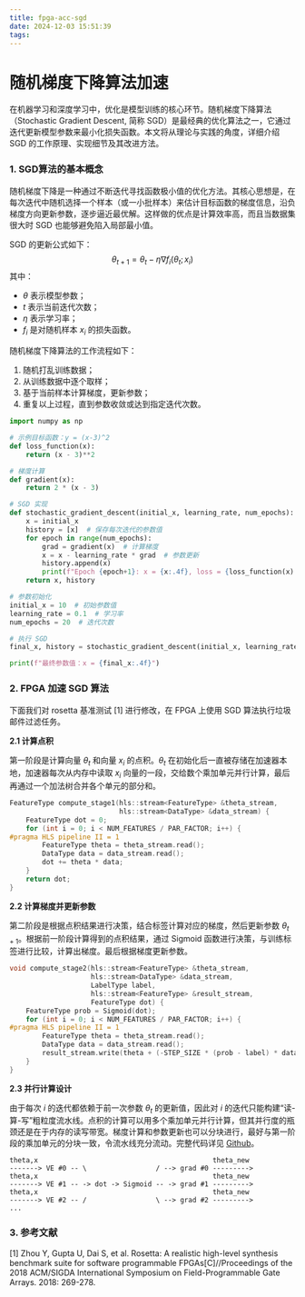 ```yaml
---
title: fpga-acc-sgd
date: 2024-12-03 15:51:39
tags:
---
```


# 随机梯度下降算法加速

在机器学习和深度学习中，优化是模型训练的核心环节。随机梯度下降算法（Stochastic Gradient Descent, 简称 SGD）是最经典的优化算法之一，它通过迭代更新模型参数来最小化损失函数。本文将从理论与实践的角度，详细介绍 SGD 的工作原理、实现细节及其改进方法。



### 1. SGD算法的基本概念

随机梯度下降是一种通过不断迭代寻找函数极小值的优化方法。其核心思想是，在每次迭代中随机选择一个样本（或一小批样本）来估计目标函数的梯度信息，沿负梯度方向更新参数，逐步逼近最优解。这样做的优点是计算效率高，而且当数据集很大时 SGD 也能够避免陷入局部最小值。

SGD 的更新公式如下：
$$
\theta_{t+1} = \theta_t - \eta \nabla f_i(\theta_t;x_i)
$$
其中：

- $\theta$ 表示模型参数；
- $t$ 表示当前迭代次数；
- $\eta$ 表示学习率；
- $f_i$ 是对随机样本 $x_i$ 的损失函数。

随机梯度下降算法的工作流程如下：

1. 随机打乱训练数据；
2. 从训练数据中逐个取样；
3. 基于当前样本计算梯度，更新参数；
4. 重复以上过程，直到参数收敛或达到指定迭代次数。

```python
import numpy as np

# 示例目标函数：y = (x-3)^2
def loss_function(x):
    return (x - 3)**2

# 梯度计算
def gradient(x):
    return 2 * (x - 3)

# SGD 实现
def stochastic_gradient_descent(initial_x, learning_rate, num_epochs):
    x = initial_x
    history = [x]  # 保存每次迭代的参数值
    for epoch in range(num_epochs):
        grad = gradient(x)  # 计算梯度
        x = x - learning_rate * grad  # 参数更新
        history.append(x)
        print(f"Epoch {epoch+1}: x = {x:.4f}, loss = {loss_function(x):.4f}")
    return x, history

# 参数初始化
initial_x = 10  # 初始参数值
learning_rate = 0.1  # 学习率
num_epochs = 20  # 迭代次数

# 执行 SGD
final_x, history = stochastic_gradient_descent(initial_x, learning_rate, num_epochs)

print(f"最终参数值：x = {final_x:.4f}")
```



### 2. FPGA 加速 SGD 算法

下面我们对 rosetta 基准测试 [1] 进行修改，在 FPGA 上使用 SGD 算法执行垃圾邮件过滤任务。

**2.1 计算点积**

第一阶段是计算向量 $\theta_t$ 和向量 $x_i$ 的点积。$\theta_t$ 在初始化后一直被存储在加速器本地，加速器每次从内存中读取 $x_i$ 向量的一段，交给数个乘加单元并行计算，最后再通过一个加法树合并各个单元的部分和。

```c++
FeatureType compute_stage1(hls::stream<FeatureType> &theta_stream,
                           hls::stream<DataType> &data_stream) {
    FeatureType dot = 0;
    for (int i = 0; i < NUM_FEATURES / PAR_FACTOR; i++) {
#pragma HLS pipeline II = 1
        FeatureType theta = theta_stream.read();
        DataType data = data_stream.read();
        dot += theta * data;
    }
    return dot;
}
```

**2.2 计算梯度并更新参数**

第二阶段是根据点积结果进行决策，结合标签计算对应的梯度，然后更新参数 $\theta_{t+1}$。根据前一阶段计算得到的点积结果，通过 Sigmoid 函数进行决策，与训练标签进行比较，计算出梯度。最后根据梯度更新参数。

```c++
void compute_stage2(hls::stream<FeatureType> &theta_stream,
                    hls::stream<DataType> &data_stream,
                    LabelType label,
                    hls::stream<FeatureType> &result_stream,
                    FeatureType dot) {
    FeatureType prob = Sigmoid(dot);
    for (int i = 0; i < NUM_FEATURES / PAR_FACTOR; i++) {
#pragma HLS pipeline II = 1
        FeatureType theta = theta_stream.read();
        DataType data = data_stream.read();
        result_stream.write(theta + (-STEP_SIZE * (prob - label) * data));
    }
}
```

**2.3 并行计算设计**

由于每次 $i$ 的迭代都依赖于前一次参数 $\theta_t$ 的更新值，因此对 $i$ 的迭代只能构建“读-算-写”粗粒度流水线。点积的计算可以用多个乘加单元并行计算，但其并行度的瓶颈还是在于内存的读写带宽。梯度计算和参数更新也可以分块进行，最好与第一阶段的乘加单元的分块一致，令流水线充分流动。完整代码详见 [Github](https://github.com/WenbinTeng/Terris/tree/main/app/spam-filter)。

```
theta,x                                           theta_new
-------> VE #0 -- \                 / --> grad #0 --------->
theta,x                                           theta_new
-------> VE #1 -- -> dot -> Sigmoid -- -> grad #1 --------->
theta,x                                           theta_new
-------> VE #2 -- /                 \ --> grad #2 --------->
...
```



### 3. 参考文献

[1] Zhou Y, Gupta U, Dai S, et al. Rosetta: A realistic high-level synthesis benchmark suite for software programmable FPGAs[C]//Proceedings of the 2018 ACM/SIGDA International Symposium on Field-Programmable Gate Arrays. 2018: 269-278.
